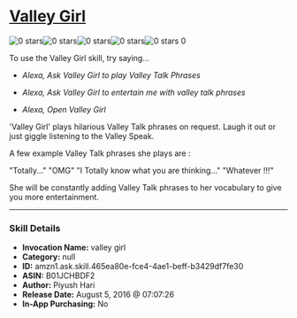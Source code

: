 # [Valley Girl](http://alexa.amazon.com/#skills/amzn1.ask.skill.465ea80e-fce4-4ae1-beff-b3429df7fe30)
![0 stars](../../images/ic_star_border_black_18dp_1x.png)![0 stars](../../images/ic_star_border_black_18dp_1x.png)![0 stars](../../images/ic_star_border_black_18dp_1x.png)![0 stars](../../images/ic_star_border_black_18dp_1x.png)![0 stars](../../images/ic_star_border_black_18dp_1x.png) 0

To use the Valley Girl skill, try saying...

* *Alexa, Ask Valley Girl to play Valley Talk Phrases*

* *Alexa, Ask Valley Girl to entertain me with valley talk phrases*

* *Alexa, Open Valley Girl*

'Valley Girl' plays hilarious Valley Talk phrases on request. Laugh it out or just giggle listening to the Valley Speak. 

A few example Valley Talk phrases she plays are :

"Totally..."
"OMG"
"I Totally know what you are thinking..."
"Whatever !!!"

She will be constantly adding Valley Talk phrases to her vocabulary to give you more entertainment.

***

### Skill Details

* **Invocation Name:** valley girl
* **Category:** null
* **ID:** amzn1.ask.skill.465ea80e-fce4-4ae1-beff-b3429df7fe30
* **ASIN:** B01JCHBDF2
* **Author:** Piyush Hari
* **Release Date:** August 5, 2016 @ 07:07:26
* **In-App Purchasing:** No
